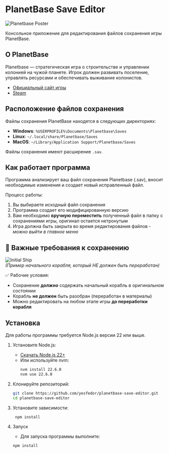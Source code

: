 # PlanetBase Save Editor

![Planetbase Poster](https://steamcdn-a.akamaihd.net/steam/apps/403190/header.jpg)

Консольное приложение для редактирования файлов сохранения игры PlanetBase.

## О PlanetBase

Planetbase — стратегическая игра о строительстве и управлении колонией на чужой планете. Игрок должен развивать поселение, управлять ресурсами и обеспечивать выживание колонистов.

- [Официальный сайт игры](http://www.planetbase.net/)
- [Steam](https://store.steampowered.com/app/403190/Planetbase/)

## Расположение файлов сохранения

Файлы сохранения PlanetBase находятся в следующих директориях:

- **Windows**: `%USERPROFILE%\Documents\Planetbase\Saves`
- **Linux**: `~/.local/share/Planetbase/Saves`
- **MacOS**: `~/Library/Application Support/Planetbase/Saves`

Файлы сохранения имеют расширение `.sav`.

## Как работает программа
Программа анализирует ваш файл сохранения Planetbase (.sav), вносит необходимые изменения и создает новый исправленный файл.

Процесс работы:
1. Вы выбираете исходный файл сохранения
2. Программа создает его модифицированную версию
3. Вам необходимо **вручную переместить** полученный файл в папку с сохранениями игры, оригинал остается нетронутым
4. Игра должна быть закрыта во время редактирования файлов - _можно выйти в главное меню_

## 🚨 Важные требования к сохранению
![Initial Ship](https://i.imgur.com/jPy0Iun.png)  
*(Пример начального корабля, который НЕ должен быть переработан)*

✅ Рабочие условия:
- Сохранение **должно** содержать начальный корабль в оригинальном состоянии
- Корабль **не должен** быть разобран (переработан в материалы)
- Можно редактировать на любом этапе игры **до переработки корабля**

## Установка

Для работы программы требуется Node.js версии 22 или выше.

1. Установите Node.js:
    - [Скачать Node.js 22+](https://nodejs.org/en/download)
    - Или используйте nvm:
      ```bash
      nvm install 22.6.0
      nvm use 22.6.0
      ```

2. Клонируйте репозиторий:
   ```bash
   git clone https://github.com/yesfedor/planetbase-save-editor.git
   cd planetbase-save-editor
   ```

3. Установите зависимости:
   ```bash
    npm install
   ```

4. Запуск
   - Для запуска программы выполните:
   ```bash
   npm install
   ```
